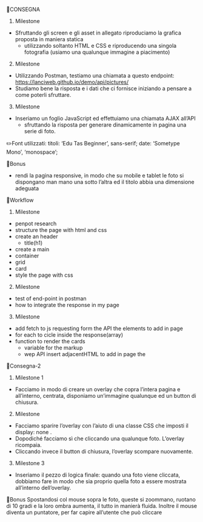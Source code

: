 📌CONSEGNA
1. Milestone 
- Sfruttando gli screen e gli asset in allegato riproduciamo la grafica proposta in maniera statica
   - utilizzando soltanto HTML e CSS e riproducendo una singola fotografia (usiamo una qualunque immagine a piacimento)

2. Milestone 
- Utilizzando Postman, testiamo una chiamata a questo endpoint: https://lanciweb.github.io/demo/api/pictures/
- Studiamo bene la risposta e i dati che ci fornisce iniziando a pensare a come poterli sfruttare.

3. Milestone 
- Inseriamo un foglio JavaScript ed effettuiamo una chiamata AJAX all’API 
  - sfruttando la risposta per generare dinamicamente in pagina una serie di foto.

✏️Font utilizzati:
titoli: ‘Edu Tas Beginner’, sans-serif;
date: ‘Sometype Mono’, ‘monospace’;

🍵Bonus
- rendi la pagina responsive, in modo che su mobile e tablet le foto si dispongano man mano una sotto l’altra ed il titolo abbia una dimensione   adeguata

📜Workflow
1. Milestone
- penpot research
- structure the page with html and css
 - create an header
   - title(h1)
 - create a main
  - container
  - grid
  - card
- style the page with css
2. Milestone
- test of end-point in postman
- how to integrate the response in my page
3. Milestone
- add fetch to js requesting form the API the elements to add in page
- for each to cicle inside the response(array)
- function to render the cards
  - variable for the markup
  - wep API insert adjacentHTML to add in page the 
  
📌Consegna-2

1. Milestone 1
- Facciamo in modo di creare un overlay che copra l’intera pagina e all’interno, centrata, disponiamo un’immagine qualunque ed un button di chiusura.

2. Milestone 
- Facciamo sparire l’overlay con l’aiuto di una classe CSS che imposti il display: none .
- Dopodiché facciamo sì che cliccando una qualunque foto. L’overlay ricompaia.
- Cliccando invece il button di chiusura, l’overlay scompare nuovamente.

3. Milestone 3
- Inseriamo il pezzo di logica finale: quando una foto viene cliccata, dobbiamo fare in modo che sia proprio quella foto a essere mostrata all’interno dell’overlay.

🍵Bonus
Spostandosi col mouse sopra le foto, queste si zoommano, ruotano di 10 gradi e la loro ombra aumenta, il tutto in manierà fluida. Inoltre il mouse diventa un puntatore, per far capire all’utente che può cliccare